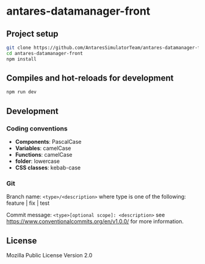 # antares-datamanager-front

## Project setup

```bash
git clone https://github.com/AntaresSimulatorTeam/antares-datamanager-front.git
cd antares-datamanager-front
npm install
```

## Compiles and hot-reloads for development

```bash
npm run dev
```

## Development

### Coding conventions

- **Components**: PascalCase
- **Variables**: camelCase
- **Functions**: camelCase
- **folder**: lowercase
- **CSS classes**: kebab-case

### Git

Branch name: `<type>/<description>` where type is one of the following: feature | fix | test

Commit message: `<type>[optional scope]: <description>` see https://www.conventionalcommits.org/en/v1.0.0/ for more information.

## License

Mozilla Public License Version 2.0
